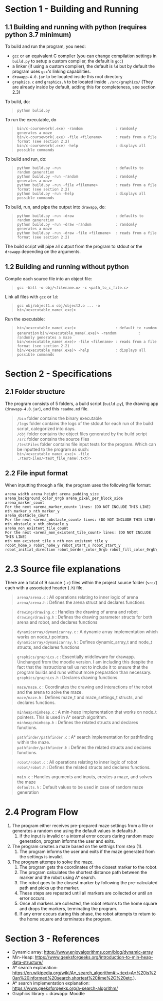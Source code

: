 # Section 1 - Building and Running

## 1.1 Building and running with python (requires python 3.7 minimum)

To build and run the program, you need:
- ```gcc``` or an equivalent C compiler (you can change compilation settings in ```build.py``` to setup a custom compiler, the default is ```gcc```)
- a linker (if using a custom compiler), the default is ```ld``` but by default the program uses ```gcc```'s linking capabilities.
- ```drawapp-4.0.jar``` to be located inside this root directory
- ```graphics.c``` and ```graphics.h``` to be located inside ```./src/graphics/``` (They are already inside by default, adding this for completeness, see section 2.3)

To build, do:

> ```python bulid.py```  

To run the executable, do

> ```bin/c-coursework(.exe) -random               : randomly generates a maze```  
> ```bin/c-coursework(.exe) -file <filename>      : reads from a file format (see section 2.2)```  
> ```bin/c-coursework(.exe) -help                 : displays all possible commands```  

To build and run, do:

> ```python build.py -run                         : defaults to random generation```  
> ```python build.py -run -random                 : randomly generates a maze```  
> ```python build.py -run -file <filename>        : reads from a file format (see section 2.2)```  
> ```python build.py -run -help                   : displays all possible commands```  

To build, run, and pipe the output into ```drawapp```, do:

> ```python build.py -run -draw                   : defaults to random generation```  
> ```python build.py -run -draw -random           : randomly generates a maze```  
> ```python build.py -run -draw -file <filename>  : reads from a file format (see section 2.2)```  

The build script will pipe all output from the program to stdout or the ```drawapp``` depending on the arguments.

## 1.2 Building and running without python

Compile each source file into an object file:

> ```gcc -Wall -o obj/<filename.o> -c <path_to_c_file.c>```

Link all files with ```gcc``` or ```ld```:

> ```gcc obj/object1.o obj/object2.o ... -o bin/<executable_name(.exe)>```

Run the executable:

> ```bin/<executable_name(.exe)>                  : default to random generation``` 
> ```bin/<executable_name(.exe)> -random          : randomly generates a maze```  
> ```bin/<executable_name(.exe)> -file <filename> : reads from a file format (see section 2.2)```  
> ```bin/<executable_name(.exe)> -help            : displays all possible commands```  

# Section 2 - Specifications

## 2.1 Folder structure

The program consists of 5 folders, a build script (```build.py```), the drawing app (```drawapp-4.0.jar```), and this ```readme.md``` file.

> ```/bin``` folder contains the binary executable  
> ```/logs``` folder contains the logs of the stdout for each run of the build script, categorized into days.  
> ```/obj``` folder contains the object files generated by the build script  
> ```/src``` folder contains the source files  
> ```/testFiles``` folder contains file input tests for the program. Which can be inputted to the program as such:  
> ```bin/<executable_name(.exe)> -file ./testFiles/<test_file_name(.txt)>```  

## 2.2 File input format

When inputting through a file, the program uses the following file format:

```
arena_width arena_height arena_padding_size arena_background_color_0rgb arena_pixel_per_block_side
arena_marker_count
For the next <arena_marker_count> lines: (DO NOT INCLUDE THIS LINE)
nth_marker_x nth_marker_y
arena_obstacle_count
For the next <arena_obstacle_count> lines: (DO NOT INCLUDE THIS LINE)
nth_obstacle_x nth_obstacle_y
arena_non_existent_tile_count
For the next <arena_non_existent_tile_count> lines: (DO NOT INCLUDE THIS LINE)
nth_non_existent_tile_x nth_non_existent_tile_y
robot_home_x robot_home_y robot_start_x robot_start_y robot_initial_direction robot_border_color_0rgb robot_fill_color_0rgb\
```

# 2.3 Source file explanations

There are a total of 9 source (```.c```) files within the project source folder (```src/```) each with a associated header (```.h```) file.

> ```arena/arena.c``` : All operations relating to inner logic of arena  
> ```arena/arena.h``` : Defines the arena struct and declares functions  

> ```drawing/drawing.c``` : Handles the drawing of arena and robot  
> ```drawing/drawing.h``` : Defines the drawing parameter structs for both arena and robot, and declares functions  

> ```dynamicarray/dynamicarray.c``` : A dynamic array implementation which works on node_t pointers.  
> ```dynamicarray/dynamicarray.h``` : Defines dynamic_array_t and node_t structs, and declares functions  

> ```graphics/graphics.c``` : Essentially middleware for drawapp. Unchanged from the moodle version. I am including this despite the fact that the instructions tell us not to include it to ensure that the program builds and runs without more preparation than necessary.  
> ```graphics/graphics.h``` : Declares drawing functions.  

> ```maze/maze.c``` : Coordinates the drawing and interactions of the robot and the arena to solve the maze.  
> ```maze/maze.h``` : Defines maze_t and maze_settings_t structs, and declares functions.  

> ```minheap/minheap.c``` : A min-heap implementation that works on node_t pointers. This is used in A* search algorithm.  
> ```minheap/minheap.h``` : Defines the related structs and declares functions.  

> ```pathfinder/pathfinder.c``` : A* search implementation for pathfinding within the maze.  
> ```pathfinder/pathfinder.h``` : Defines the related structs and declares functions.  

> ```robot/robot.c``` : All operations relating to inner logic of robot  
> ```robot/robot.h``` : Defines the related structs and declares functions.  

> ```main.c``` : Handles arguments and inputs, creates a maze, and solves the maze  
> ```defaults.h``` : Default values to be used in case of random maze generation  

# 2.4 Program Flow

1. The program either receives pre-prepared maze settings from a file or generates a random one using the default values in defaults.h.
    1. If the input is invalid or a internal error occurs during random maze generation, program informs the user and exits.
2. The program creates a maze based on the settnigs from step (1).
    1. The program informs the user and exits if the maze generated from the settings is invalid.
3. The program attemps to solve the maze.
    1. The program gets the coordinates of the closest marker to the robot.
    2. The program calculates the shortest distance path between the marker and the robot using A* search.
    3. The robot goes to the closest marker by following the pre-calculated path and picks up the marker.
    4. These steps are repeated until all markers are collected or until an error occurs.
    5. Once all markers are collected, the robot returns to the home square and drops the markers, terminating the program.
    6. If any error occurs during this phase, the robot attempts to return to the home square and terminates the program.

# Section 3 - References

- Dynamic array: https://www.enjoyalgorithms.com/blog/dynamic-array   
- Min-Heap: https://www.geeksforgeeks.org/introduction-to-min-heap-data-structure/  
- A* search explanation: https://en.wikipedia.org/wiki/A*_search_algorithm#:~:text=A*%20is%20an%20informed%20search,shortest%20time%2C%20etc.).  
- A* search implementation explanation: https://www.geeksforgeeks.org/a-search-algorithm/  
- Graphics library + drawapp: Moodle  
